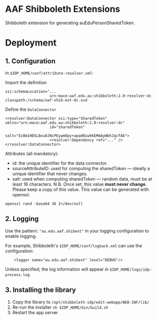 # AAF Shibboleth Extensions

Shibboleth extension for generating auEduPersonSharedToken.

# Deployment

## 1. Configuration

in `$IDP_HOME/conf/attribute-resolver.xml`:

Import the definition
```
xsi:schemaLocation="...
                    urn:mace:aaf.edu.au:shibboleth:2.0:resolver:dc classpath:/schema/aaf-shib-ext-dc.xsd
```

Define the `DataConnector`
```
<resolver:DataConnector xsi:type="SharedToken" xmlns="urn:mace:aaf.edu.au:shibboleth:2.0:resolver:dc"
                    id="sharedToken"
                    salt="Ez8m1HDSLBxu0JNcPEywmOpy+apq4Niw9kEMmAyWbhJqcfAb">
                    <resolver:Dependency ref="..." />
</resolver:DataConnector>
``` 

Attributes (all mandatory):

- id: the unique identifier for the data connector.
- sourceAttributeID: used for computing the sharedToken — ideally a unique identifier that never changes.
- salt: used when computing sharedToken — random data, must be at least 16 characters. N.B. Once set, 
this value **must never change**. Please keep a copy of this value. This value can be generated with openssl:
                                                      
```
openssl rand -base64 36 2>/dev/null
```

## 2. Logging

Use the pattern: `"au.edu.aaf.shibext"` in your logging configuration to enable logging.

For example, Shibboleth's `$IDP_HOME/conf/logback.xml` can use the configuration:
```
    <logger name="au.edu.aaf.shibext" level="DEBUG"/>
```
Unless specified, the log information will appear in `$IDP_HOME/logs/idp-process.log`.

## 3. Installing the library

1. Copy the library to `/opt/shibboleth-idp/edit-webapp/WEB-INF/lib/`
2. Re-run the installer `sh $IDP_HOME/bin/build.sh`
3. Restart the app server

